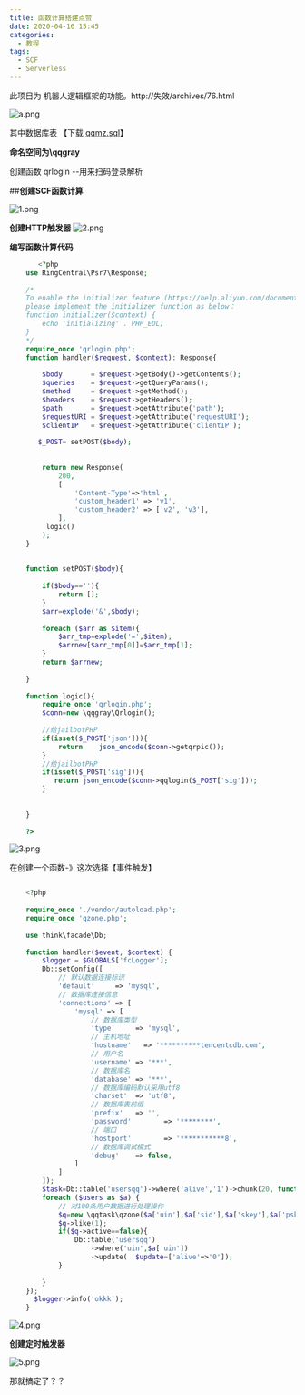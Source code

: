 ```yaml
---
title: 函数计算搭建点赞
date: 2020-04-16 15:45
categories:
  - 教程
tags: 
  - SCF
  - Serverless
---
```




此项目为 机器人逻辑框架的功能。http://失效/archives/76.html


<!-- more -->

![a.png][1]

其中数据库表 【下载  [qqmz.sql][2]】


**命名空间为\qqgray**


创建函数 qrlogin --用来扫码登录解析

##**创建SCF函数计算**

![1.png][3]

**创建HTTP触发器**
![2.png][4]

**编写函数计算代码**
```php
       <?php
    use RingCentral\Psr7\Response;
    
    /*
    To enable the initializer feature (https://help.aliyun.com/document_detail/89029.html)
    please implement the initializer function as below：
    function initializer($context) {
        echo 'initializing' . PHP_EOL;
    }
    */
    require_once 'qrlogin.php';
    function handler($request, $context): Response{
    
        $body       = $request->getBody()->getContents();
        $queries    = $request->getQueryParams();
        $method     = $request->getMethod();
        $headers    = $request->getHeaders();
        $path       = $request->getAttribute('path');
        $requestURI = $request->getAttribute('requestURI');
        $clientIP   = $request->getAttribute('clientIP');
    
       $_POST= setPOST($body);
    
    
        return new Response(
            200,
            [
                'Content-Type'=>'html',
                'custom_header1' => 'v1',
                'custom_header2' => ['v2', 'v3'],
            ],
         logic()
        );
    }
    
    
    function setPOST($body){
    
        if($body==''){
            return [];
        }
        $arr=explode('&',$body);
    
        foreach ($arr as $item){
            $arr_tmp=explode('=',$item);
            $arrnew[$arr_tmp[0]]=$arr_tmp[1];
        }
        return $arrnew;
    
    }
    
    function logic(){
        require_once 'qrlogin.php';
        $conn=new \qqgray\Qrlogin();
    
        //给jailbotPHP
        if(isset($_POST['json'])){
            return    json_encode($conn->getqrpic());
        }
        //给jailbotPHP
        if(isset($_POST['sig'])){
           return json_encode($conn->qqlogin($_POST['sig']));
        }
    
      
    }
    
    ?>
```


![3.png][5]


在创建一个函数-》这次选择【事件触发】

```php

    <?php
    
    require_once './vendor/autoload.php';
    require_once 'qzone.php';
    
    use think\facade\Db;
    
    function handler($event, $context) {
        $logger = $GLOBALS['fcLogger'];
        Db::setConfig([
            // 默认数据连接标识
            'default'     => 'mysql',
            // 数据库连接信息
            'connections' => [
                'mysql' => [
                    // 数据库类型
                    'type'     => 'mysql',
                    // 主机地址
                    'hostname'   => '**********tencentcdb.com',
                    // 用户名
                    'username' => '***',
                    // 数据库名
                    'database' => '***',
                    // 数据库编码默认采用utf8
                    'charset'  => 'utf8',
                    // 数据库表前缀
                    'prefix'   => '',
                    'password'        => '********',
                    // 端口
                    'hostport'        => '***********8',
                    // 数据库调试模式
                    'debug'    => false,
                ]
            ]
        ]);
        $task=Db::table('usersqq')->where('alive','1')->chunk(20, function($users) {
        foreach ($users as $a) {
            // 对100条用户数据进行处理操作
            $q=new \qqtask\qzone($a['uin'],$a['sid'],$a['skey'],$a['pskey'],$a['superkey']);
            $q->like(1);
            if($q->active==false){
                Db::table('usersqq')
                    ->where('uin',$a['uin'])
                    ->update(  $update=['alive'=>'0']);
            }
          
        }
    });
      $logger->info('okkk');
    }
```
![4.png][6]



**创建定时触发器**

![5.png][7]


那就搞定了？？


  [1]: ./typecho/uploads/2020/04/4285855544.png
  [2]: ./typecho/uploads/2020/04/3230494632.sql
  [3]: ./typecho/uploads/2020/04/2861647179.png
  [4]: ./typecho/uploads/2020/04/1102042103.png
  [5]: ./typecho/uploads/2020/04/3333649056.png
  [6]: ./typecho/uploads/2020/04/2266775368.png
  [7]: ./typecho/uploads/2020/04/4247570608.png